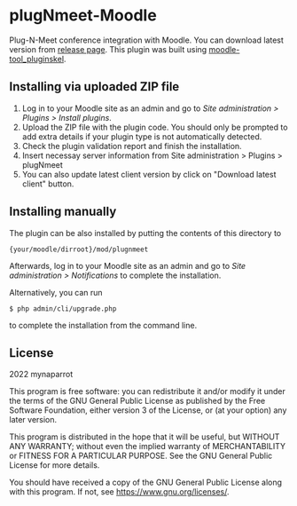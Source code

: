 # plugNmeet-Moodle

Plug-N-Meet conference integration with Moodle. You can download latest version from [release page](https://github.com/mynaparrot/plugNmeet-Moodle/releases). This plugin was built using [moodle-tool_pluginskel](https://github.com/mudrd8mz/moodle-tool_pluginskel).

## Installing via uploaded ZIP file

1. Log in to your Moodle site as an admin and go to _Site administration >
   Plugins > Install plugins_.
2. Upload the ZIP file with the plugin code. You should only be prompted to add
   extra details if your plugin type is not automatically detected.
3. Check the plugin validation report and finish the installation.
4. Insert necessay server information from  Site administration > Plugins > plugNmeet
5. You can also update latest client version by click on "Download latest client" button.

## Installing manually

The plugin can be also installed by putting the contents of this directory to

    {your/moodle/dirroot}/mod/plugnmeet

Afterwards, log in to your Moodle site as an admin and go to _Site administration >
Notifications_ to complete the installation.

Alternatively, you can run

    $ php admin/cli/upgrade.php

to complete the installation from the command line.

## License

2022 mynaparrot

This program is free software: you can redistribute it and/or modify it under
the terms of the GNU General Public License as published by the Free Software
Foundation, either version 3 of the License, or (at your option) any later
version.

This program is distributed in the hope that it will be useful, but WITHOUT ANY
WARRANTY; without even the implied warranty of MERCHANTABILITY or FITNESS FOR A
PARTICULAR PURPOSE.  See the GNU General Public License for more details.

You should have received a copy of the GNU General Public License along with
this program.  If not, see <https://www.gnu.org/licenses/>.
